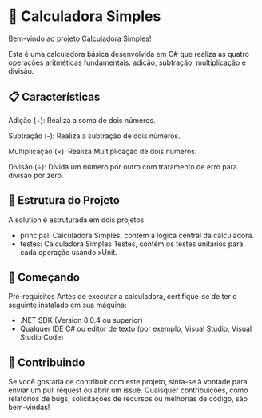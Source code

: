 # 📱 Calculadora Simples
Bem-vindo ao projeto Calculadora Simples!

Esta é uma calculadora básica desenvolvida em C# que realiza as quatro operações aritméticas fundamentais: adição, subtração, multiplicação e divisão.


## 📋 Características
Adição (+): Realiza a soma de dois números. 

Subtração (-): Realiza a subtração de dois números. 

Multiplicação (×): Realiza Multiplicação de dois números. 

Divisão (÷): Divida um número por outro com tratamento de erro para divisão por zero.


## 🏢 Estrutura do Projeto
A solution é estruturada em dois projetos
- principal: Calculadora Simples, contém a lógica central da calculadora.
- testes: Calculadora Simples Testes, contém os testes unitários para cada operação usando xUnit.


## 🚀 Começando
Pré-requisitos
Antes de executar a calculadora, certifique-se de ter o seguinte instalado em sua máquina:
- .NET SDK (Version 8.0.4 ou superior)
- Qualquer IDE C# ou editor de texto (por exemplo, Visual Studio, Visual Studio Code)


## 🙌 Contribuindo
Se você gostaria de contribuir com este projeto, sinta-se à vontade para enviar um pull request ou abrir um issue.
Quaisquer contribuições, como relatórios de bugs, solicitações de recursos ou melhorias de código, são bem-vindas!
